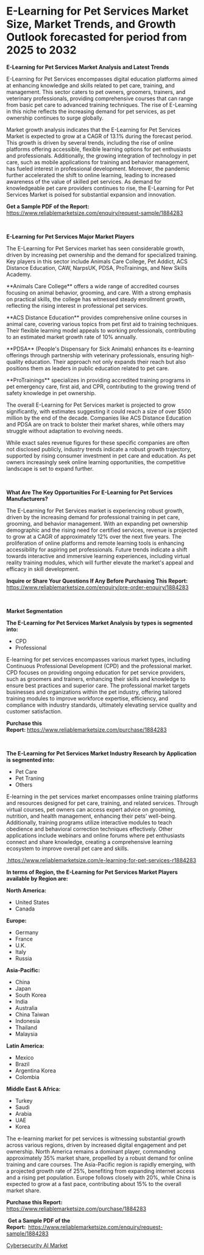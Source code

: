 <p><h1>E-Learning for Pet Services Market Size, Market Trends, and Growth Outlook forecasted for period from 2025 to 2032</h1></p><p><strong>E-Learning for Pet Services Market Analysis and Latest Trends</strong></p>
<p><p>E-Learning for Pet Services encompasses digital education platforms aimed at enhancing knowledge and skills related to pet care, training, and management. This sector caters to pet owners, groomers, trainers, and veterinary professionals, providing comprehensive courses that can range from basic pet care to advanced training techniques. The rise of E-Learning in this niche reflects the increasing demand for pet services, as pet ownership continues to surge globally.</p><p>Market growth analysis indicates that the E-Learning for Pet Services Market is expected to grow at a CAGR of 13.1% during the forecast period. This growth is driven by several trends, including the rise of online platforms offering accessible, flexible learning options for pet enthusiasts and professionals. Additionally, the growing integration of technology in pet care, such as mobile applications for training and behavior management, has fueled interest in professional development. Moreover, the pandemic further accelerated the shift to online learning, leading to increased awareness of the value of skilled pet services. As demand for knowledgeable pet care providers continues to rise, the E-Learning for Pet Services Market is poised for substantial expansion and innovation.</p></p>
<p><strong>Get a Sample PDF of the Report:&nbsp;</strong> <a href="https://www.reliablemarketsize.com/enquiry/request-sample/1884283?utm_campaign=2795&utm_medium=2&utm_source=Github&utm_content=ia&utm_term=28032025&utm_id=e-learning-for-pet-services">https://www.reliablemarketsize.com/enquiry/request-sample/1884283</a></p>
<p>&nbsp;</p>
<p><strong>E-Learning for Pet Services Major Market Players</strong></p>
<p><p>The E-Learning for Pet Services market has seen considerable growth, driven by increasing pet ownership and the demand for specialized training. Key players in this sector include Animals Care College, Pet Addict, ACS Distance Education, CAW, NarpsUK, PDSA, ProTrainings, and New Skills Academy.</p><p>**Animals Care College** offers a wide range of accredited courses focusing on animal behavior, grooming, and care. With a strong emphasis on practical skills, the college has witnessed steady enrollment growth, reflecting the rising interest in professional pet services.</p><p>**ACS Distance Education** provides comprehensive online courses in animal care, covering various topics from pet first aid to training techniques. Their flexible learning model appeals to working professionals, contributing to an estimated market growth rate of 10% annually. </p><p>**PDSA** (People's Dispensary for Sick Animals) enhances its e-learning offerings through partnership with veterinary professionals, ensuring high-quality education. Their approach not only expands their reach but also positions them as leaders in public education related to pet care.</p><p>**ProTrainings** specializes in providing accredited training programs in pet emergency care, first aid, and CPR, contributing to the growing trend of safety knowledge in pet ownership.</p><p>The overall E-Learning for Pet Services market is projected to grow significantly, with estimates suggesting it could reach a size of over $500 million by the end of the decade. Companies like ACS Distance Education and PDSA are on track to bolster their market shares, while others may struggle without adaptation to evolving needs.</p><p>While exact sales revenue figures for these specific companies are often not disclosed publicly, industry trends indicate a robust growth trajectory, supported by rising consumer investment in pet care and education. As pet owners increasingly seek online learning opportunities, the competitive landscape is set to expand further.</p></p>
<p>&nbsp;</p>
<p><strong>What Are The Key Opportunities For E-Learning for Pet Services Manufacturers?</strong></p>
<p><p>The E-Learning for Pet Services market is experiencing robust growth, driven by the increasing demand for professional training in pet care, grooming, and behavior management. With an expanding pet ownership demographic and the rising need for certified services, revenue is projected to grow at a CAGR of approximately 12% over the next five years. The proliferation of online platforms and remote learning tools is enhancing accessibility for aspiring pet professionals. Future trends indicate a shift towards interactive and immersive learning experiences, including virtual reality training modules, which will further elevate the market's appeal and efficacy in skill development.</p></p>
<p><strong>Inquire or Share Your Questions If Any Before Purchasing This Report:</strong> <a href="https://www.reliablemarketsize.com/enquiry/pre-order-enquiry/1884283?utm_campaign=2795&utm_medium=2&utm_source=Github&utm_content=ia&utm_term=28032025&utm_id=e-learning-for-pet-services">https://www.reliablemarketsize.com/enquiry/pre-order-enquiry/1884283</a></p>
<p>&nbsp;</p>
<p><strong>Market Segmentation</strong></p>
<p><strong>The E-Learning for Pet Services Market Analysis by types is segmented into:</strong></p>
<p><ul><li>CPD</li><li>Professional</li></ul></p>
<p><p>E-learning for pet services encompasses various market types, including Continuous Professional Development (CPD) and the professional market. CPD focuses on providing ongoing education for pet service providers, such as groomers and trainers, enhancing their skills and knowledge to ensure best practices and superior care. The professional market targets businesses and organizations within the pet industry, offering tailored training modules to improve workforce expertise, efficiency, and compliance with industry standards, ultimately elevating service quality and customer satisfaction.</p></p>
<p><strong>Purchase this Report:&nbsp;</strong><a href="https://www.reliablemarketsize.com/purchase/1884283?utm_campaign=2795&utm_medium=2&utm_source=Github&utm_content=ia&utm_term=28032025&utm_id=e-learning-for-pet-services">https://www.reliablemarketsize.com/purchase/1884283</a></p>
<p>&nbsp;</p>
<p><strong>The E-Learning for Pet Services Market Industry Research by Application is segmented into:</strong></p>
<p><ul><li>Pet Care</li><li>Pet Traning</li><li>Others</li></ul></p>
<p><p>E-learning in the pet services market encompasses online training platforms and resources designed for pet care, training, and related services. Through virtual courses, pet owners can access expert advice on grooming, nutrition, and health management, enhancing their pets’ well-being. Additionally, training programs utilize interactive modules to teach obedience and behavioral correction techniques effectively. Other applications include webinars and online forums where pet enthusiasts connect and share knowledge, creating a comprehensive learning ecosystem to improve overall pet care and skills.</p></p>
<p><a href="https://www.reliablemarketsize.com/e-learning-for-pet-services-r1884283?utm_campaign=2795&utm_medium=2&utm_source=Github&utm_content=ia&utm_term=28032025&utm_id=e-learning-for-pet-services">&nbsp;https://www.reliablemarketsize.com/e-learning-for-pet-services-r1884283</a></p>
<p><strong>In terms of Region, the E-Learning for Pet Services Market Players available by Region are:</strong></p>
<p>
    <p> <strong> North America: </strong>
        <ul>
            <li>United States</li>
            <li>Canada</li>
        </ul>
        </p> 
    <p> <strong> Europe: </strong>
        <ul>
            <li>Germany</li>
            <li>France</li>
            <li>U.K.</li>
            <li>Italy</li>
            <li>Russia</li>
        </ul>
        </p> 
    <p> <strong> Asia-Pacific: </strong>
        <ul>
            <li>China</li>
            <li>Japan</li>
            <li>South Korea</li>
            <li>India</li>
            <li>Australia</li>
            <li>China Taiwan</li>
            <li>Indonesia</li>
            <li>Thailand</li>
            <li>Malaysia</li>
        </ul>
        </p> 
    <p> <strong> Latin America: </strong>
        <ul>
            <li>Mexico</li>
            <li>Brazil</li>
            <li>Argentina Korea</li>
            <li>Colombia</li>
        </ul>
        </p> 
    <p> <strong> Middle East & Africa: </strong>
        <ul>
            <li>Turkey</li>
            <li>Saudi</li>
            <li>Arabia</li>
            <li>UAE</li>
            <li>Korea</li>
        </ul>
    </p>
    </p>
<p><p>The e-learning market for pet services is witnessing substantial growth across various regions, driven by increased digital engagement and pet ownership. North America remains a dominant player, commanding approximately 35% market share, propelled by a robust demand for online training and care courses. The Asia-Pacific region is rapidly emerging, with a projected growth rate of 25%, benefiting from expanding internet access and a rising pet population. Europe follows closely with 20%, while China is expected to grow at a fast pace, contributing about 15% to the overall market share.</p></p>
<p><strong>Purchase this Report: </strong><a href="https://www.reliablemarketsize.com/purchase/1884283?utm_campaign=2795&utm_medium=2&utm_source=Github&utm_content=ia&utm_term=28032025&utm_id=e-learning-for-pet-services">https://www.reliablemarketsize.com/purchase/1884283</a></p>
<p>&nbsp;<strong>Get a Sample PDF of the Report:&nbsp;&nbsp;</strong><a href="https://www.reliablemarketsize.com/enquiry/request-sample/1884283?utm_campaign=2795&utm_medium=2&utm_source=Github&utm_content=ia&utm_term=28032025&utm_id=e-learning-for-pet-services">https://www.reliablemarketsize.com/enquiry/request-sample/1884283</a></p>
<p><strong></strong></p>
<p><p><a href="https://github.com/carylgrinko/Market-Research-Report-List-1/blob/main/cybersecurity-ai-market.md?utm_campaign=2795&utm_medium=2&utm_source=Github&utm_content=ia&utm_term=28032025&utm_id=e-learning-for-pet-services">Cybersecurity AI Market</a></p></p>